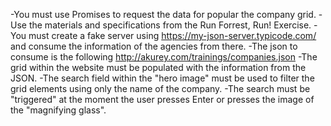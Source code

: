 -You must use Promises to request the data for popular the company grid.
-Use the materials and specifications from the Run Forrest, Run! Exercise.
-You must create a fake server using https://my-json-server.typicode.com/ and consume the information of the agencies from there.
-The json to consume is the following http://akurey.com/trainings/companies.json
-The grid within the website must be populated with the information from the JSON.
-The search field within the "hero image" must be used to filter the grid elements using only the name of the company.
-The search must be "triggered" at the moment the user presses Enter or presses the image of the "magnifying glass".
